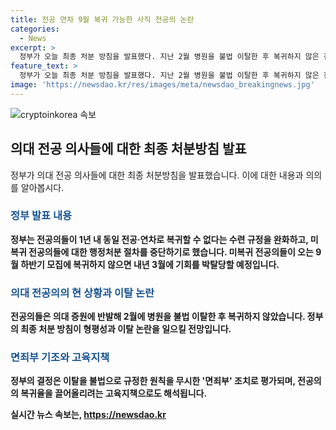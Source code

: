 ```yaml
---
title: 전공 연차 9월 복귀 가능한 사직 전공의 논란
categories:
  - News
excerpt: >
  정부가 오늘 최종 처분 방침을 발표했다. 지난 2월 병원을 불법 이탈한 후 복귀하지 않은 전공의 1만여 명에 대해 면허정지 등 행정처분을 하지 않기로 했다. 이에 대한 결정은 형평성과 공정성 논란을 불러일으킬 것으로 보인다. 또한, 정부가 전공의 복귀율을 끌어올리려는 고육지책으로 보이는 것에 대한 우려도 있다. 미복귀자에 대한 선처와 복귀자와의 형평성 문제가 불가피할 것으로 보인다.
feature_text: >
  정부가 오늘 최종 처분 방침을 발표했다. 지난 2월 병원을 불법 이탈한 후 복귀하지 않은 전공의 1만여 명에 대해 면허정지 등 행정처분을 하지 않기로 했다. 이에 대한 결정은 형평성과 공정성 논란을 불러일으킬 것으로 보인다. 또한, 정부가 전공의 복귀율을 끌어올리려는 고육지책으로 보이는 것에 대한 우려도 있다. 미복귀자에 대한 선처와 복귀자와의 형평성 문제가 불가피할 것으로 보인다.
image: 'https://newsdao.kr/res/images/meta/newsdao_breakingnews.jpg'
---
```


<p><img src="https://newsdao.kr/res/images/meta/newsdao_breakingnews.jpg" alt="cryptoinkorea 속보" /></p>

<h2 data-ke-size="size26">의대 전공 의사들에 대한 최종 처분방침 발표</h2>

<p data-ke-size="size16">정부가 의대 전공 의사들에 대한 최종 처분방침을 발표했습니다. 이에 대한 내용과 의의를 알아봅시다.</p>

<h3><b><span style="color: #1a5490;">정부 발표 내용</span><b></h3>

<p data-ke-size="size16">정부는 전공의들이 1년 내 동일 전공·연차로 복귀할 수 없다는 수련 규정을 완화하고, 미복귀 전공의들에 대한 행정처분 절차를 중단하기로 했습니다. 미복귀 전공의들이 오는 9월 하반기 모집에 복귀하지 않으면 내년 3월에 기회를 박탈당할 예정입니다.</p>

<h3><b><span style="color: #1a5490;">의대 전공의의 현 상황과 이탈 논란</span><b></h3>

<p data-ke-size="size16">전공의들은 의대 증원에 반발해 2월에 병원을 불법 이탈한 후 복귀하지 않았습니다. 정부의 최종 처분 방침이 형평성과 이탈 논란을 일으킬 전망입니다.</p>

<h3><b><span style="color: #1a5490;">면죄부 기조와 고육지책</span><b></h3>

<p data-ke-size="size16">정부의 결정은 이탈을 불법으로 규정한 원칙을 무시한 '면죄부' 조치로 평가되며, 전공의의 복귀율을 끌어올리려는 고육지책으로도 해석됩니다.</p>
실시간 뉴스 속보는, <a href="https://newsdao.kr" rel="dofollow">https://newsdao.kr</a>


